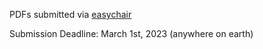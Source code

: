 PDFs submitted via [easychair](https://easychair.org/conferences/?conf=amddml23)

Submission Deadline: March 1st, 2023 (anywhere on earth)
